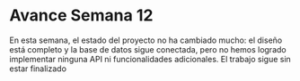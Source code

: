 # Avance Semana 12

En esta semana, el estado del proyecto no ha cambiado mucho: el diseño está completo y la base de datos sigue conectada, pero no hemos logrado implementar ninguna API ni funcionalidades adicionales. El trabajo sigue sin estar finalizado